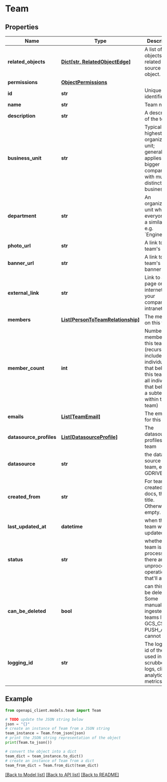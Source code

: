 # Team


## Properties

Name | Type | Description | Notes
------------ | ------------- | ------------- | -------------
**related_objects** | [**Dict[str, RelatedObjectEdge]**](RelatedObjectEdge.md) | A list of objects related to a source object. | [optional] 
**permissions** | [**ObjectPermissions**](ObjectPermissions.md) |  | [optional] 
**id** | **str** | Unique identifier | 
**name** | **str** | Team name | 
**description** | **str** | A description of the team | [optional] 
**business_unit** | **str** | Typically the highest level organizational unit; generally applies to bigger companies with multiple distinct businesses. | [optional] 
**department** | **str** | An organizational unit where everyone has a similar task, e.g. &#x60;Engineering&#x60;. | [optional] 
**photo_url** | **str** | A link to the team&#39;s photo. | [optional] 
**banner_url** | **str** | A link to the team&#39;s banner photo. | [optional] 
**external_link** | **str** | Link to a team page on the internet or your company&#39;s intranet | [optional] 
**members** | [**List[PersonToTeamRelationship]**](PersonToTeamRelationship.md) | The members on this team | [optional] 
**member_count** | **int** | Number of members on this team (recursive; includes all individuals that belong to this team, and all individuals that belong to a subteam within this team) | [optional] 
**emails** | [**List[TeamEmail]**](TeamEmail.md) | The emails for this team | [optional] 
**datasource_profiles** | [**List[DatasourceProfile]**](DatasourceProfile.md) | The datasource profiles of the team | [optional] 
**datasource** | **str** | the data source of the team, e.g. GDRIVE | [optional] 
**created_from** | **str** | For teams created from docs, the doc title. Otherwise empty. | [optional] 
**last_updated_at** | **datetime** | when this team was last updated. | [optional] 
**status** | **str** | whether this team is fully processed or there are still unprocessed operations that&#39;ll affect it | [optional] [default to 'PROCESSED']
**can_be_deleted** | **bool** | can this team be deleted. Some manually ingested teams like GCS_CSV or PUSH_API cannot | [optional] [default to True]
**logging_id** | **str** | The logging id of the team used in scrubbed logs, client analytics, and metrics. | [optional] 

## Example

```python
from openapi_client.models.team import Team

# TODO update the JSON string below
json = "{}"
# create an instance of Team from a JSON string
team_instance = Team.from_json(json)
# print the JSON string representation of the object
print(Team.to_json())

# convert the object into a dict
team_dict = team_instance.to_dict()
# create an instance of Team from a dict
team_from_dict = Team.from_dict(team_dict)
```
[[Back to Model list]](../README.md#documentation-for-models) [[Back to API list]](../README.md#documentation-for-api-endpoints) [[Back to README]](../README.md)


